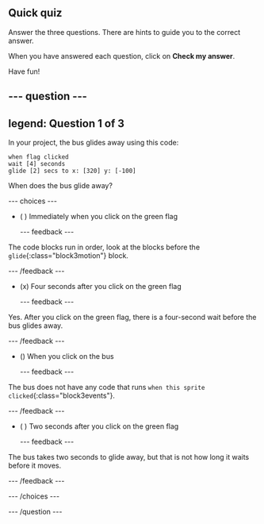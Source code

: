 ## Quick quiz

Answer the three questions. There are hints to guide you to the correct answer.

When you have answered each question, click on **Check my answer**.

Have fun!

--- question ---
---
legend: Question 1 of 3
---

In your project, the bus glides away using this code:

```blocks3
when flag clicked 
wait [4] seconds
glide [2] secs to x: [320] y: [-100]
```

When does the bus glide away?

--- choices ---

- ( ) Immediately when you click on the green flag

  --- feedback ---

The code blocks run in order, look at the blocks before the `glide`{:class="block3motion"} block.

  --- /feedback ---

- (x) Four seconds after you click on the green flag

  --- feedback ---

Yes. After you click on the green flag, there is a four-second wait before the bus glides away.

  --- /feedback ---

- () When you click on the bus

  --- feedback ---

The bus does not have any code that runs `when this sprite clicked`{:class="block3events"}.

  --- /feedback ---

- ( ) Two seconds after you click on the green flag

  --- feedback ---

The bus takes two seconds to glide away, but that is not how long it waits before it moves.

  --- /feedback ---

--- /choices ---

--- /question ---
